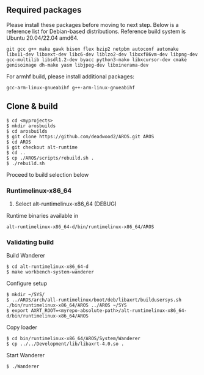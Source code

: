 ## Required packages

Please install these packages before moving to next step. Below is a reference list for Debian-based distributions. Reference build system is Ubuntu 20.04/22.04 amd64.

    git gcc g++ make gawk bison flex bzip2 netpbm autoconf automake libx11-dev libxext-dev libc6-dev liblzo2-dev libxxf86vm-dev libpng-dev gcc-multilib libsdl1.2-dev byacc python3-mako libxcursor-dev cmake genisoimage dh-make yasm libjpeg-dev libxinerama-dev

For armhf build, please install additional packages:

    gcc-arm-linux-gnueabihf g++-arm-linux-gnueabihf

## Clone & build

    $ cd <myprojects>
    $ mkdir arosbuilds
    $ cd arosbuilds
    $ git clone https://github.com/deadwood2/AROS.git AROS
    $ cd AROS
    $ git checkout alt-runtime
    $ cd ..
    $ cp ./AROS/scripts/rebuild.sh .
    $ ./rebuild.sh

Proceed to build selection below

### Runtimelinux-x86_64

1. Select alt-runtimelinux-x86_64 (DEBUG)

Runtime binaries available in

    alt-runtimelinux-x86_64-d/bin/runtimelinux-x86_64/AROS

### Validating build

Build Wanderer

    $ cd alt-runtimelinux-x86_64-d
    $ make workbench-system-wanderer

Configure setup

    $ mkdir ~/SYS/
    $ ../AROS/arch/all-runtimelinux/boot/deb/libaxrt/buildusersys.sh ./bin/runtimelinux-x86_64/AROS ../AROS ~/SYS
    $ export AXRT_ROOT=<myrepo-absolute-path>/alt-runtimelinux-x86_64-d/bin/runtimelinux-x86_64/AROS

Copy loader

    $ cd bin/runtimelinux-x86_64/AROS/System/Wanderer
    $ cp ../../Development/lib/libaxrt-4.0.so .

Start Wanderer

    $ ./Wanderer
